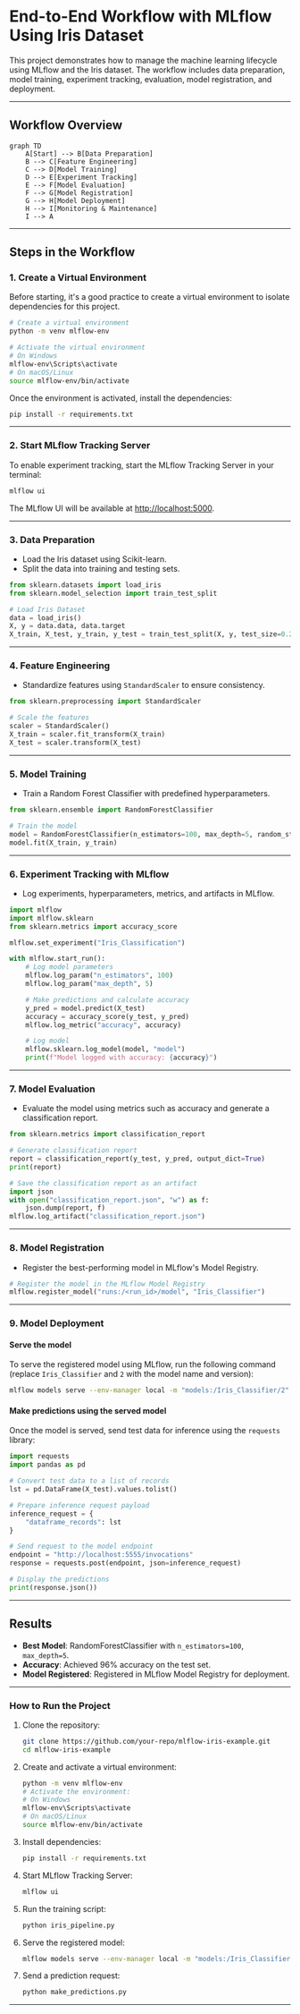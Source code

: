 # End-to-End Workflow with MLflow Using Iris Dataset

This project demonstrates how to manage the machine learning lifecycle using MLflow and the Iris dataset. The workflow includes data preparation, model training, experiment tracking, evaluation, model registration, and deployment.

---

## Workflow Overview

```mermaid
graph TD
    A[Start] --> B[Data Preparation]
    B --> C[Feature Engineering]
    C --> D[Model Training]
    D --> E[Experiment Tracking]
    E --> F[Model Evaluation]
    F --> G[Model Registration]
    G --> H[Model Deployment]
    H --> I[Monitoring & Maintenance]
    I --> A
```

---

## Steps in the Workflow

### 1. Create a Virtual Environment

Before starting, it's a good practice to create a virtual environment to isolate dependencies for this project.

```bash
# Create a virtual environment
python -m venv mlflow-env

# Activate the virtual environment
# On Windows
mlflow-env\Scripts\activate
# On macOS/Linux
source mlflow-env/bin/activate
```

Once the environment is activated, install the dependencies:

```bash
pip install -r requirements.txt
```

---

### 2. Start MLflow Tracking Server

To enable experiment tracking, start the MLflow Tracking Server in your terminal:

```bash
mlflow ui
```

The MLflow UI will be available at [http://localhost:5000](http://localhost:5000).

---

### 3. Data Preparation

- Load the Iris dataset using Scikit-learn.
- Split the data into training and testing sets.

```python
from sklearn.datasets import load_iris
from sklearn.model_selection import train_test_split

# Load Iris Dataset
data = load_iris()
X, y = data.data, data.target
X_train, X_test, y_train, y_test = train_test_split(X, y, test_size=0.2, random_state=42)
```

---

### 4. Feature Engineering

- Standardize features using `StandardScaler` to ensure consistency.

```python
from sklearn.preprocessing import StandardScaler

# Scale the features
scaler = StandardScaler()
X_train = scaler.fit_transform(X_train)
X_test = scaler.transform(X_test)
```

---

### 5. Model Training

- Train a Random Forest Classifier with predefined hyperparameters.

```python
from sklearn.ensemble import RandomForestClassifier

# Train the model
model = RandomForestClassifier(n_estimators=100, max_depth=5, random_state=42)
model.fit(X_train, y_train)
```

---

### 6. Experiment Tracking with MLflow

- Log experiments, hyperparameters, metrics, and artifacts in MLflow.

```python
import mlflow
import mlflow.sklearn
from sklearn.metrics import accuracy_score

mlflow.set_experiment("Iris_Classification")

with mlflow.start_run():
    # Log model parameters
    mlflow.log_param("n_estimators", 100)
    mlflow.log_param("max_depth", 5)

    # Make predictions and calculate accuracy
    y_pred = model.predict(X_test)
    accuracy = accuracy_score(y_test, y_pred)
    mlflow.log_metric("accuracy", accuracy)

    # Log model
    mlflow.sklearn.log_model(model, "model")
    print(f"Model logged with accuracy: {accuracy}")
```

---

### 7. Model Evaluation

- Evaluate the model using metrics such as accuracy and generate a classification report.

```python
from sklearn.metrics import classification_report

# Generate classification report
report = classification_report(y_test, y_pred, output_dict=True)
print(report)

# Save the classification report as an artifact
import json
with open("classification_report.json", "w") as f:
    json.dump(report, f)
mlflow.log_artifact("classification_report.json")
```

---

### 8. Model Registration

- Register the best-performing model in MLflow's Model Registry.

```python
# Register the model in the MLflow Model Registry
mlflow.register_model("runs:/<run_id>/model", "Iris_Classifier")
```

---

### 9. Model Deployment

#### Serve the model
To serve the registered model using MLflow, run the following command (replace `Iris_Classifier` and `2` with the model name and version):

```bash
mlflow models serve --env-manager local -m "models:/Iris_Classifier/2" -p 5555
```

#### Make predictions using the served model
Once the model is served, send test data for inference using the `requests` library:

```python
import requests
import pandas as pd

# Convert test data to a list of records
lst = pd.DataFrame(X_test).values.tolist()

# Prepare inference request payload
inference_request = {
    "dataframe_records": lst
}

# Send request to the model endpoint
endpoint = "http://localhost:5555/invocations"
response = requests.post(endpoint, json=inference_request)

# Display the predictions
print(response.json())
```

---

## Results

- **Best Model**: RandomForestClassifier with `n_estimators=100`, `max_depth=5`.
- **Accuracy**: Achieved 96% accuracy on the test set.
- **Model Registered**: Registered in MLflow Model Registry for deployment.

---

### How to Run the Project

1. Clone the repository:
    ```bash
    git clone https://github.com/your-repo/mlflow-iris-example.git
    cd mlflow-iris-example
    ```

2. Create and activate a virtual environment:
    ```bash
    python -m venv mlflow-env
    # Activate the environment:
    # On Windows
    mlflow-env\Scripts\activate
    # On macOS/Linux
    source mlflow-env/bin/activate
    ```

3. Install dependencies:
    ```bash
    pip install -r requirements.txt
    ```

4. Start MLflow Tracking Server:
    ```bash
    mlflow ui
    ```

5. Run the training script:
    ```bash
    python iris_pipeline.py
    ```

6. Serve the registered model:
    ```bash
    mlflow models serve --env-manager local -m "models:/Iris_Classifier/2" -p 5555
    ```

7. Send a prediction request:
    ```python
    python make_predictions.py
    ```

---

